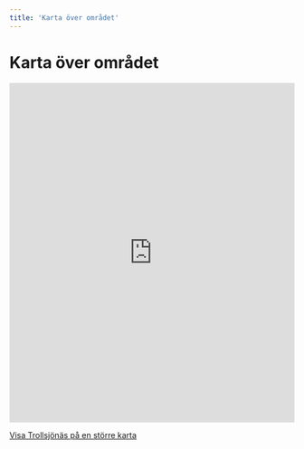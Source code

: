 ```yaml
---
title: 'Karta över området'
---
```


# Karta över området

<iframe src="https://maps.google.se/maps/ms?msa=0&amp;ie=UTF8&amp;t=h&amp;vpsrc=6&amp;msid=215786389003830185070.0004ac2b9fa3085eaef13&amp;ll=57.839572,12.089896&amp;spn=0.003427,0.006427&amp;z=17&amp;output=embed" width="100%" height="600" frameborder="0" marginwidth="0" marginheight="0" scrolling="no"></iframe>

[Visa Trollsjönäs på en större karta](https://maps.google.se/maps/ms?msa=0&amp;ie=UTF8&amp;t=h&amp;vpsrc=6&amp;msid=215786389003830185070.0004ac2b9fa3085eaef13&amp;ll=57.839572,12.089896&amp;spn=0.003427,0.006427&amp;z=17&amp;source=embed)
